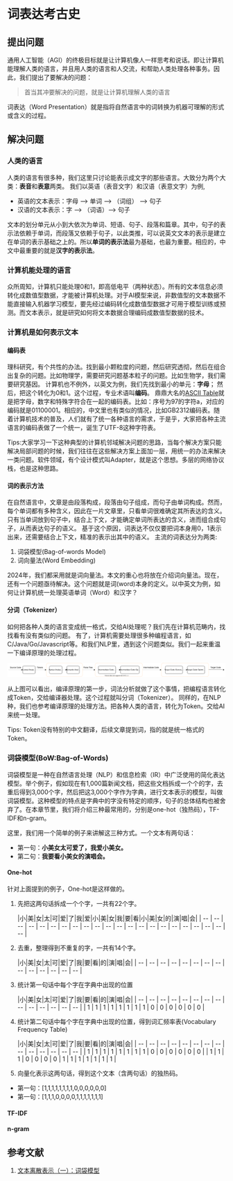 # 词表达考古史

## 提出问题

通用人工智能（AGI）的终极目标就是让计算机像人一样思考和说话。即让计算机能理解人类的语言，并且用人类的语言和人交流，和帮助人类处理各种事务。因此，我们提出了要解决的问题：

> 首当其冲要解决的问题，就是让计算机理解人类的语言

词表达（Word Presentation）就是指将自然语言中的词转换为机器可理解的形式或含义的过程。

## 解决问题

### 人类的语言

人类的语言有很多种，我们这里只讨论能表示成文字的那些语言。大致分为两个大类：**表音**和**表意**两类。
我们以英语（表音文字）和汉语（表意文字）为例,

* 英语的文本表示：字母 --> 单词 --> （词组） --> 句子
* 汉语的文本表示：字 --> （词语）--> 句子

文本的划分单元从小到大依次为单词、短语、句子、段落和篇章。其中，句子的表示法依赖于单词，而段落又依赖于句子，以此类推，可以说英文文本的表示是建立在单词的表示基础之上的。所以**单词的表示法**最为基础，也最为重要。相应的，中文中最重要的就是**汉字的表示法**。


### 计算机能处理的语言

众所周知，计算机只能处理0和1，即高低电平（两种状态）。所有的文本信息必须转化成数值型数据，才能被计算机处理。对于AI模型来说，非数值型的文本数据不能直接输入机器学习模型，要先经过编码转化成数值型数据才可用于模型训练或预测。而文本表示，就是研究如何将文本数据合理编码成数值型数据的技术。

### 计算机是如何表示文本

#### 编码表

理科研究，有个共性的办法。找到最小颗粒度的问题，然后研究透彻，然后在组合出复杂的问题。比如物理学，需要研究问题基本粒子的问题。比如生物学，我们需要研究基因。
计算机也不例外，以英文为例，我们先找到最小的单元：**字母**； 然后，把这个转化为0和1。这个过程，专业术语叫**编码**。
鼎鼎大名的[ASCII Table](https://www.ascii-code.com/)就是把字母，数字和特殊字符合在一起的编码表。比如：序号为97的字符a，对应的编码就是01100001。相应的，中文里也有类似的情况，比如GB2312编码表。随着计算机技术的普及，人们就有了统一各种语言的需求，于是乎，大家把各种主流语言的编码表做了一个统一，诞生了UTF-8这种字符表。

Tips:大家学习一下这种典型的计算机邻域解决问题的思路，当每个解决方案只能解决局部问题的时候，我们往往在这些解决方案上面加一层，用统一的办法来解决一类问题。软件领域，有个设计模式叫Adapter，就是这个思想。多层的网络协议栈，也是这种思路。

#### 词的表示方法

在自然语言中，文章是由段落构成，段落由句子组成，而句子由单词构成。然而，每个单词都有多种含义，因此在一片文章里，只看单词很难确定其所表达的含义。只有当单词放到句子中，结合上下文，才能确定单词所表达的含义，进而组合成句子，从而表达句子的语义。
基于这个原因，词表达不仅仅要把词本身用0，1表示出来，还需要结合上下文，精准的表示出其中的语义。
主流的词表达分为两类:

1. 词袋模型(Bag-of-words Model)
2. 词向量法(Word Embedding)

2024年，我们都采用就是词向量法。本文的重心也将放在介绍词向量法。现在，还有一个问题亟待解决。这个问题就是词(word)本身的定义。以中英文为例，如何让计算机统一处理英语单词（Word）和汉字？

#### 分词（Tokenizer）

如何把各种人类的语言变成统一格式，交给AI处理呢？我们先在计算机范畴内，找找看有没有类似的问题。
有了，计算机需要处理很多种编程语言，如C/Java/Go/Javascript等。和我们NLP里，遇到这个问题类似。我们一起来重温一下编译原理的处理过程。

![WordPresentation_Compile.svg](../images/WordPresentation_Compile.svg)

从上图可以看出，编译原理的第一步，词法分析就做了这个事情，把编程语言转化成Token，交给编译器处理。这个过程就叫分词（Tokenizer）。
同样的，在NLP种，我们也参考编译原理的处理方法。把各种人类的语言，转化为Token。交给AI来统一处理。

Tips: Token没有特别的中文翻译，后续文章提到词，指的就是统一格式的Token。

### 词袋模型(BoW:Bag-of-Words)

词袋模型是一种在自然语言处理（NLP）和信息检索（IR）中广泛使用的简化表达模型。举个例子，假如现在有1,000篇新闻文档，把这些文档拆成一个个的字，去重后得到3,000个字，然后把这3,000个字作为字典，进行文本表示的模型，叫做词袋模型。这种模型的特点是字典中的字没有特定的顺序，句子的总体结构也被舍弃了。在本章节里，我们将介绍三种最常用的，分别是one-hot（独热码），TF-IDF和n-gram。

这里，我们用一个简单的例子来讲解这三种方式。一个文本有两句话：

* 第一句：**小美女太可爱了，我爱小美女。**
* 第二句：**我要看小美女的演唱会。**

#### One-hot

针对上面提到的例子，One-hot是这样做的。

1. 先把这两句话拆成一个个字，一共有22个字。
   
   |小|美|女|太|可|爱|了|我|爱|小|美|女|我|要|看|小|美|女|的|演|唱|会|
| -- | -- | -- | -- | -- | -- | -- | -- | -- | -- | -- | -- | -- | -- | -- | -- | -- | -- | -- | -- | -- | -- |
   
   
2. 去重，整理得到不重复的字，一共有14个字。
   
   |小|美|女|太|可|爱|了|我|要|看|的|演|唱|会|
| -- | -- | -- | -- | -- | -- | -- | -- | -- | -- | -- | -- | -- | -- |
   
   
3. 统计第一句话中每个字在字典中出现的位置
   
   |小|美|女|太|可|爱|了|我|要|看|的|演|唱|会|
| -- | -- | -- | -- | -- | -- | -- | -- | -- | -- | -- | -- | -- | -- |
| 1 | 1 | 1 | 1 | 1 | 1 | 1 | 1 | 0 | 0 | 0 | 0 | 0 | 0 |
   
   
4. 统计第二句话中每个字在字典中出现的位置，得到词汇频率表(Vocabulary Frequency Table)
   
   |小|美|女|太|可|爱|了|我|要|看|的|演|唱|会|
| -- | -- | -- | -- | -- | -- | -- | -- | -- | -- | -- | -- | -- | -- |
| 1 | 1 | 1 | 1 | 1 | 1 | 1 | 1 | 0 | 0 | 0 | 0 | 0 | 0 |
| 1 | 1 | 1 | 0 | 0 | 0 | 0 | 1 | 1 | 1 | 1 | 1 | 1 | 1 |
   
   
5. 向量化表示这两句话，得到这个文本（含两句话）的独热码。

* 第一句：[1,1,1,1,1,1,1,1,0,0,0,0,0,0]
* 第一句：[1,1,1,0,0,0,0,1,1,1,1,1,1,1]



#### TF-IDF

#### n-gram

## 参考文献

1. [文本离散表示（一）：词袋模型](https://blog.csdn.net/weixin_30767835/article/details/96110823?spm=1001.2101.3001.6661.1&utm_medium=distribute.pc_relevant_t0.none-task-blog-2%7Edefault%7ECTRLIST%7ERate-1-96110823-blog-122502681.235%5Ev43%5Epc_blog_bottom_relevance_base8&depth_1-utm_source=distribute.pc_relevant_t0.none-task-blog-2%7Edefault%7ECTRLIST%7ERate-1-96110823-blog-122502681.235%5Ev43%5Epc_blog_bottom_relevance_base8&utm_relevant_index=1)

